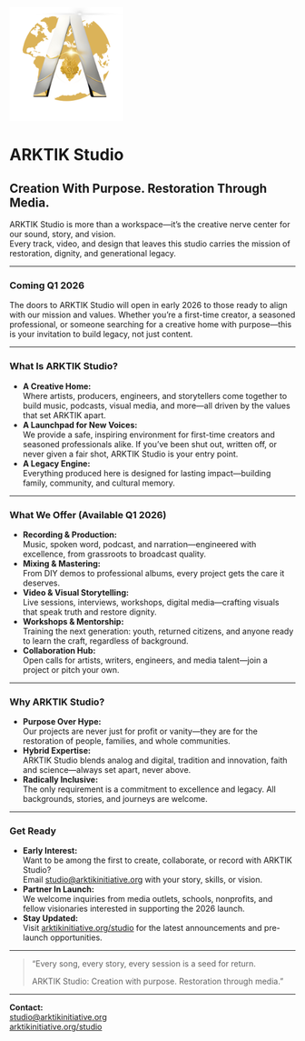 <img src="../../assets/ARKTIK%20Logo.png" alt="ARKTIK Logo" width="200">

# ARKTIK Studio

## Creation With Purpose. Restoration Through Media.

ARKTIK Studio is more than a workspace—it’s the creative nerve center for our sound, story, and vision.  
Every track, video, and design that leaves this studio carries the mission of restoration, dignity, and generational legacy.

---

### Coming Q1 2026

The doors to ARKTIK Studio will open in early 2026 to those ready to align with our mission and values. Whether you’re a first-time creator, a seasoned professional, or someone searching for a creative home with purpose—this is your invitation to build legacy, not just content.

---

### What Is ARKTIK Studio?

- **A Creative Home:**  
  Where artists, producers, engineers, and storytellers come together to build music, podcasts, visual media, and more—all driven by the values that set ARKTIK apart.
- **A Launchpad for New Voices:**  
  We provide a safe, inspiring environment for first-time creators and seasoned professionals alike. If you’ve been shut out, written off, or never given a fair shot, ARKTIK Studio is your entry point.
- **A Legacy Engine:**  
  Everything produced here is designed for lasting impact—building family, community, and cultural memory.

---

### What We Offer (Available Q1 2026)

- **Recording & Production:**  
  Music, spoken word, podcast, and narration—engineered with excellence, from grassroots to broadcast quality.
- **Mixing & Mastering:**  
  From DIY demos to professional albums, every project gets the care it deserves.
- **Video & Visual Storytelling:**  
  Live sessions, interviews, workshops, digital media—crafting visuals that speak truth and restore dignity.
- **Workshops & Mentorship:**  
  Training the next generation: youth, returned citizens, and anyone ready to learn the craft, regardless of background.
- **Collaboration Hub:**  
  Open calls for artists, writers, engineers, and media talent—join a project or pitch your own.

---

### Why ARKTIK Studio?

- **Purpose Over Hype:**  
  Our projects are never just for profit or vanity—they are for the restoration of people, families, and whole communities.
- **Hybrid Expertise:**  
  ARKTIK Studio blends analog and digital, tradition and innovation, faith and science—always set apart, never above.
- **Radically Inclusive:**  
  The only requirement is a commitment to excellence and legacy. All backgrounds, stories, and journeys are welcome.

---

### Get Ready

- **Early Interest:**  
  Want to be among the first to create, collaborate, or record with ARKTIK Studio?  
  Email studio@arktikinitiative.org with your story, skills, or vision.
- **Partner In Launch:**  
  We welcome inquiries from media outlets, schools, nonprofits, and fellow visionaries interested in supporting the 2026 launch.
- **Stay Updated:**  
  Visit [arktikinitiative.org/studio](https://arktikinitiative.org/studio) for the latest announcements and pre-launch opportunities.

---

> “Every song, every story, every session is a seed for return.  
>  
> ARKTIK Studio: Creation with purpose. Restoration through media.”

---

**Contact:**  
studio@arktikinitiative.org  
[arktikinitiative.org/studio](https://arktikinitiative.org/studio)

